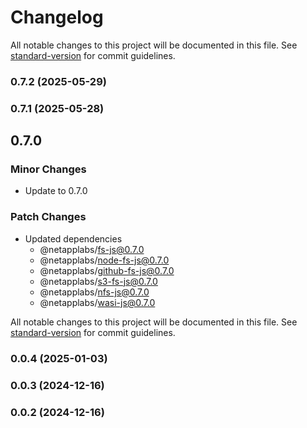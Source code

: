 # Changelog

All notable changes to this project will be documented in this file. See [standard-version](https://github.com/conventional-changelog/standard-version) for commit guidelines.

### 0.7.2 (2025-05-29)

### 0.7.1 (2025-05-28)

## 0.7.0

### Minor Changes

- Update to 0.7.0

### Patch Changes

- Updated dependencies
  - @netapplabs/fs-js@0.7.0
  - @netapplabs/node-fs-js@0.7.0
  - @netapplabs/github-fs-js@0.7.0
  - @netapplabs/s3-fs-js@0.7.0
  - @netapplabs/nfs-js@0.7.0
  - @netapplabs/wasi-js@0.7.0

All notable changes to this project will be documented in this file. See [standard-version](https://github.com/conventional-changelog/standard-version) for commit guidelines.

### 0.0.4 (2025-01-03)

### 0.0.3 (2024-12-16)

### 0.0.2 (2024-12-16)
